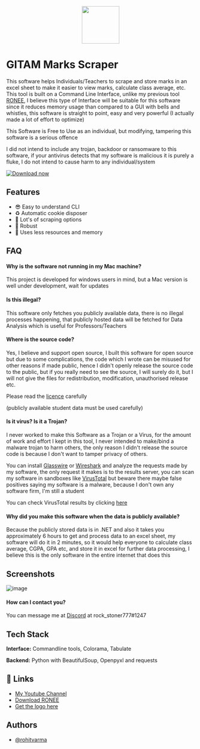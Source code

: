 <div id="header" align="center">
  <img src="https://cdn-icons-png.flaticon.com/512/2920/2920326.png" width="100"/>
</div>

# GITAM Marks Scraper

This software helps Individuals/Teachers to scrape and store marks
in an excel sheet to make it easier to view marks, calculate class average,
etc. This tool is built on a Command Line Interface, unlike my previous
tool [RONEE](https://akvrv.com/), I believe this type of Interface will be suitable for this
software since it reduces memory usage than compared to a
GUI with bells and whistles, this software is straight to point, 
easy and very powerful (I actually made a lot of effort to optimize)

This Software is Free to Use as an individual, but modifying, tampering
this software is a serious offence

I did not intend to include any trojan, backdoor or ransomware to
this software, if your antivirus detects that my software is malicious
it is purely a fluke, I do not intend to cause harm to any individual/system

[![Download now](https://custom-icon-badges.herokuapp.com/badge/-Download-blue?style=for-the-badge&logo=download&logoColor=white "Download now")](https://github.com/akvrohitvarma/gitam-marks-scraper/raw/master/gitam-marks-scraper.exe)


## Features

- 😎 Easy to understand CLI
- ♻️ Automatic cookie disposer
- 🔨 Lot's of scraping options
- 💪 Robust
- 🍃 Uses less resources and memory


## FAQ

#### Why is the software not running in my Mac machine?

This project is developed for windows users in mind, but a Mac version is
well under development, wait for updates

#### Is this illegal?

This software only fetches you publicly available data, there is no illegal
processes happening, that publicly hosted data will be fetched for Data Analysis
which is useful for Professors/Teachers

#### Where is the source code?

Yes, I believe and support open source, I built this software for open source
but due to some complications, the code which I wrote can be misused for other reasons
if made public, hence I didn't openly release the source code to the public, but if you
really need to see the source, I will surely do it, but I will not give the files for
redistribution, modification, unauthorised release etc.

Please read the [licence](https://github.com/akvrohitvarma/gitam-marks-scraper/blob/master/LICENSE) carefully

(publicly available student data must be used carefully)

#### Is it virus? Is it a Trojan?

I never worked to make this Software as a Trojan or a Virus, 
for the amount of work and effort I kept in this tool, I never 
intended to make/bind a malware trojan to harm others, the only reason
I didn't release the source code is because I don't want to tamper privacy 
of others.

You can install [Glasswire](https://www.glasswire.com/) or [Wireshark](https://www.wireshark.org/)
and analyze the requests made by my software, the only request it makes is to the 
results server, you can scan my software in sandboxes like [VirusTotal](https://www.virustotal.com/gui/home/upload)
but beware there maybe false positives saying my software is a malware, because I don't own any software firm, I'm still a student

You can check VirusTotal results by clicking [here](https://www.virustotal.com/gui/file/c7326852edc233e197ed015f0a787c0291a29eb8867f3ce033a360038545e14c/detection)

#### Why did you make this software when the data is publicly available?

Because the publicly stored data is in .NET and also it takes you approximately
6 hours to get and process data to an excel sheet, my software will do it in
2 minutes, so it would help everyone to calculate class average, CGPA, GPA etc, and store 
it in excel for further data processing, I believe this is the only software in the entire
internet that does this

## Screenshots
![image](https://user-images.githubusercontent.com/70877091/155869502-98ecaa70-c75f-4a69-b618-cd41b385e913.png)


#### How can I contact you?

You can message me at [Discord](https://discord.com/) at rock_stoner777#1247



## Tech Stack

**Interface:** Commandline tools, Colorama, Tabulate

**Backend:** Python with BeautifulSoup, Openpyxl and requests


## 🔗 Links
 - [My Youtube Channel](https://www.youtube.com/channel/UChISIq7dx8yBLGB5L0LvSrw)
 - [Download RONEE](https://akvrv.com/)
 - [Get the logo here](https://bulldogjob.com/news/449-how-to-write-a-good-readme-for-your-github-project)

## Authors

- [@rohitvarma](https://github.com/akvrohitvarma)
